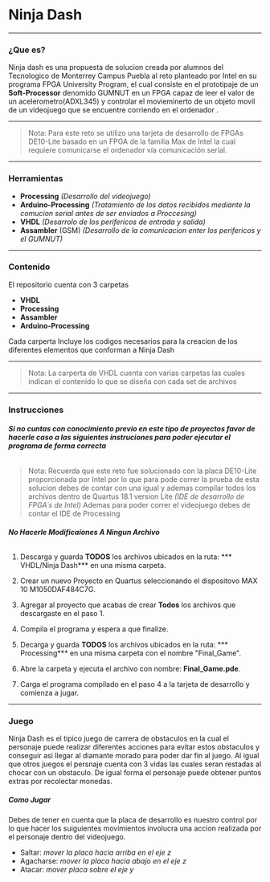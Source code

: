 #  Ninja Dash

------------
### ¿Que es?

Ninja dash es una propuesta de solucion creada por alumnos del Tecnologico de Monterrey Campus Puebla al reto planteado por Intel en su programa FPGA University Program, el cual consiste en el prototipaje de un **Soft-Processor** denomido GUMNUT en un FPGA capaz de leer el valor de un acelerometro(ADXL345) y controlar el movieminerto de un objeto movil de un videojuego que se encuentre corriendo en el ordenador .

------------

> Nota: Para este reto se utilizo una tarjeta de desarrollo de FPGAs DE10-Lite basado en un FPGA de la familia Max de Intel la cual requiere comunicarse el ordenador vía comunicación serial.

------------

### Herramientas
- **Processing** *(Desarrollo del videojuego)*
- **Arduino-Processing** *(Tratamiento de los datos recibidos mediante la comucion serial antes de ser enviados a Proccesing)*
- **VHDL** *(Desarrolo de los perifericos de entrada y salida)*
- **Assambler** (GSM) *(Desarrollo de la comunicacion enter los perifericos y el GUMNUT)*

------------

### Contenido
El repositorio cuenta con 3 carpetas 

- **VHDL**
- **Processing**
- **Assambler**
- **Arduino-Processing**

Cada carperta Incluye los codigos necesarios para la creacion de los diferentes elementos que conforman a  Ninja Dash

------------

> Nota: La carperta de VHDL cuenta con varias carpetas las cuales indican el contenido lo que se diseña con cada set de archivos

------------
### Instrucciones

###### ****Si no cuntas con conocimiento previo en este tipo de proyectos favor de hacerle caso a las siguientes instruciones para poder ejecutar el programa de forma correcta****
> Nota: Recuerda que este reto fue solucionado con la placa DE10-Lite proporcionada por  Intel por lo que para pode correr la prueba de esta solucion debes de contar con una igual y ademas compilar todos los archivos dentro de Quartus 18.1 version Lite *(IDE de desarrollo de FPGA´s de Intel)*
Ademas para poder correr el videojuego debes de contar el IDE  de Processing
###### ****No Hacerle Modificaiones A Ningun Archivo****

1.  Descarga y guarda **TODOS** los archivos ubicados en la ruta: *** VHDL/Ninja Dash*** en una misma carpeta.

2. Crear un nuevo Proyecto en Quartus seleccionando el dispositovo MAX 10 M1050DAF484C7G.

3. Agregar al proyecto que acabas de crear **Todos** los archivos que descargaste en el paso 1.

4. Compila el programa y espera a que finalize.

5. Decarga y guarda **TODOS**  los archivos ubicados en la ruta: *** Processing***  en una misma carpeta con el nombre "Final_Game".

6. Abre la carpeta y ejecuta el archivo con nombre: **Final_Game.pde**.

7. Carga el programa compilado en el paso 4 a la tarjeta de desarrollo y comienza a jugar.

------------
### Juego

Ninja Dash es el tipico juego de carrera de obstaculos en la cual el personaje puede realizar diferentes acciones para evitar estos obstaculos y conseguir asi llegar al diamante morado para poder dar fin al juego.
Al igual que otros juegos el persnaje cuenta con 3 vidas las cuales seran restadas al chocar con un  obstaculo.
De igual forma el personaje puede obtener puntos extras por recolectar monedas.

##### Como Jugar
Debes de tener en cuenta que la placa de desarrollo es nuestro control por lo que hacer los suiguientes movimientos involucra una accion realizada por el personaje dentro del videojuego.

- Saltar: *mover la placa hacia arriba en el eje z*
- Agacharse: *mover la placa hacia abajo en el eje z*
- Atacar: *mover placa sobre el eje y*
